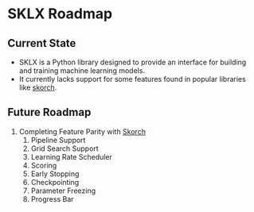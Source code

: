 # SKLX Roadmap

## Current State

* SKLX is a Python library designed to provide an interface for building and training machine learning models.
* It currently lacks support for some features found in popular libraries like [skorch](https://github.com/skorch-dev/skorch).

## Future Roadmap

1. Completing Feature Parity with [Skorch](https://github.com/skorch-dev/skorch)
    1. Pipeline Support
    2. Grid Search Support
    3. Learning Rate Scheduler
    4. Scoring
    5. Early Stopping
    6. Checkpointing
    7. Parameter Freezing
    8. Progress Bar
